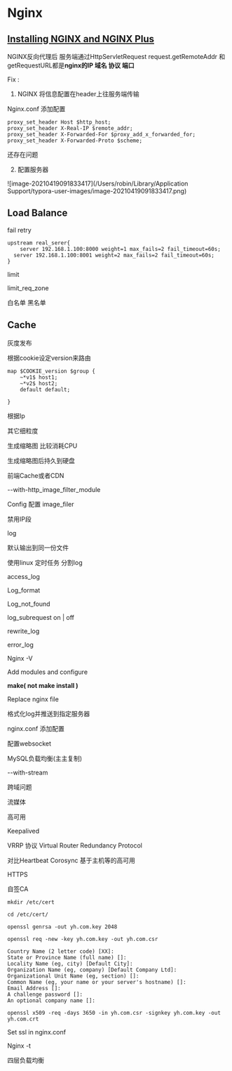 # Nginx



## [Installing NGINX and NGINX Plus](https://docs.nginx.com/nginx/admin-guide/installing-nginx/)



NGINX反向代理后 服务端通过HttpServletRequest  request.getRemoteAddr 和 getRequestURL都是**nginx的IP 域名 协议 端口**

Fix : 

1. NGINX 将信息配置在header上往服务端传输

Nginx.conf 添加配置

```nginx
proxy_set_header Host $http_host;
proxy_set_header X-Real-IP $remote_addr;
proxy_set_header X-Forwarded-For $proxy_add_x_forwarded_for;
proxy_set_header X-Forwarded-Proto $scheme;
```



还存在问题

2. 配置服务器

![image-20210419091833417](/Users/robin/Library/Application Support/typora-user-images/image-20210419091833417.png)



## Load Balance

fail retry

```nginx
upstream real_serer{
	server 192.168.1.100:8000 weight=1 max_fails=2 fail_timeout=60s;
  server 192.168.1.100:8001 weight=2 max_fails=2 fail_timeout=60s;
}
```



limit

limit_req_zone

白名单 黑名单

## Cache



灰度发布

根据cookie设定version来路由

~~~nginx
map $COOKIE_version $group {
	~*v1$ host1;
	~*v2$ host2;
	default default;

}
~~~

根据Ip

其它细粒度

生成缩略图 比较消耗CPU 

生成缩略图后持久到硬盘

前端Cache或者CDN

--with-http_image_filter_module

Config 配置 image_filer 



禁用IP段

log

默认输出到同一份文件

使用linux 定时任务 分割log



access_log

Log_format

Log_not_found

log_subrequest on | off

rewrite_log

error_log



Nginx -V

Add modules and  configure

**make( not make install )**

Replace nginx file

格式化log并推送到指定服务器

nginx.conf 添加配置



配置websocket



MySQL负载均衡(主主复制)

--with-stream



跨域问题



流媒体



高可用

Keepalived

VRRP 协议 Virtual Router Redundancy Protocol



对比Heartbeat Corosync 基于主机等的高可用



HTTPS

自签CA

```shell
mkdir /etc/cert

cd /etc/cert/

openssl genrsa -out yh.com.key 2048

openssl req -new -key yh.com.key -out yh.com.csr

Country Name (2 letter code) [XX]:
State or Province Name (full name) []:
Locality Name (eg, city) [Default City]:
Organization Name (eg, company) [Default Company Ltd]:
Organizational Unit Name (eg, section) []:
Common Name (eg, your name or your server's hostname) []:
Email Address []:
A challenge password []:
An optional company name []:

openssl x509 -req -days 3650 -in yh.com.csr -signkey yh.com.key -out yh.com.crt

```



Set ssl in nginx.conf

Nginx -t



四层负载均衡



